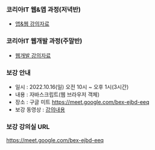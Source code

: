 
<!--
**yonggyo1125/yonggyo1125** is a ✨ _special_ ✨ repository because its `README.md` (this file) appears on your GitHub profile.

Here are some ideas to get you started:

- 🔭 I’m currently working on ...
- 🌱 I’m currently learning ...
- 👯 I’m looking to collaborate on ...
- 🤔 I’m looking for help with ...
- 💬 Ask me about ...
- 📫 How to reach me: ...
- 😄 Pronouns: ...
- ⚡ Fun fact: ...
-->
### 코리아IT 웹&앱 과정(저녁반)
- [앱&웹 강의자료](https://github.com/yonggyo1125/curriculum300H)

### 코리아IT 웹개발 과정(주말반)
- [웹개발 강의자료](https://github.com/yonggyo1125/curriculumSpring)

<!--
### 코리아IT 리눅스 과정
- [리눅스 강의자료](https://github.com/yonggyo1125/curriculumLinux)
-->

### 보강 안내
- 일시 : 2022.10.16(일) 오전 10시 ~ 오후 1시(3시간)
- 내용 : 자바스크립트(웹 브라우저 객체)
- 장소 : 구글 미트  https://meet.google.com/bex-ejbd-eeq
- 보강 동영상 : [강의내용](https://drive.google.com/drive/folders/1W2E5WST2hX6-moe5UWeUn7WZtVR6PhZf?usp=sharing)

### 보강 강의실 URL
https://meet.google.com/bex-ejbd-eeq
